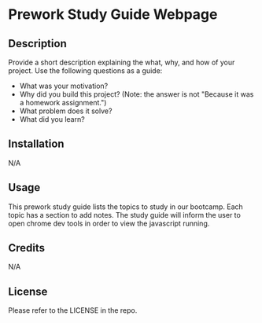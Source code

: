 # Prework Study Guide Webpage

## Description

Provide a short description explaining the what, why, and how of your project. Use the following questions as a guide:

- What was your motivation?
- Why did you build this project? (Note: the answer is not "Because it was a homework assignment.")
- What problem does it solve?
- What did you learn?

## Installation

N/A

## Usage

This prework study guide lists the topics to study in our bootcamp. Each topic has a section to add notes. The study guide will inform the user to open chrome dev tools in order to view the javascript running.

## Credits

N/A

## License

Please refer to the LICENSE in the repo.
